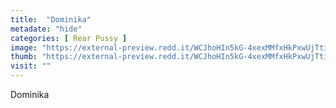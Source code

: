 ```yaml
---
title:  "Dominika"
metadate: "hide"
categories: [ Rear Pussy ]
image: "https://external-preview.redd.it/WCJhoHIn5kG-4xexMMfxHkPxwUjTtilFLbWJS2VA41g.jpg?auto=webp&s=d2da78700be5f32f9969d038333634615eea91f1"
thumb: "https://external-preview.redd.it/WCJhoHIn5kG-4xexMMfxHkPxwUjTtilFLbWJS2VA41g.jpg?width=1080&crop=smart&auto=webp&s=466e1421b856d022a0579e8432b12f7db6d6aa6b"
visit: ""
---
```

Dominika
